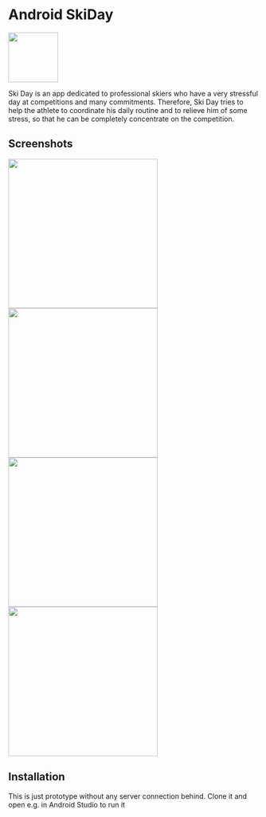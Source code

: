 # Android SkiDay 

<img src="https://github.com/msio777/Android-SkiDay/blob/master/product-icon.png" height="100" width="100">

Ski Day is an app dedicated to professional skiers who have a very stressful day at competitions and many commitments. Therefore, Ski Day tries to help the athlete to coordinate his daily routine and to relieve him of some stress, so that he can be completely concentrate on the competition.

## Screenshots

<span><img src="https://github.com/msio777/Android-SkiDay/blob/master/screens/Screenshot_1498066721.png" width="300">
<img src="https://github.com/msio777/Android-SkiDay/blob/master/screens/Screenshot_1498051621.png" width="300">
<img src="https://github.com/msio777/Android-SkiDay/blob/master/screens/Screenshot_1498476067.png" width="300">
<img src="https://github.com/msio777/Android-SkiDay/blob/master/screens/Screenshot_1498066785.png" width="300"></span>

## Installation

This is just prototype without any server connection behind.
Clone it and open e.g. in Android Studio to run it 
